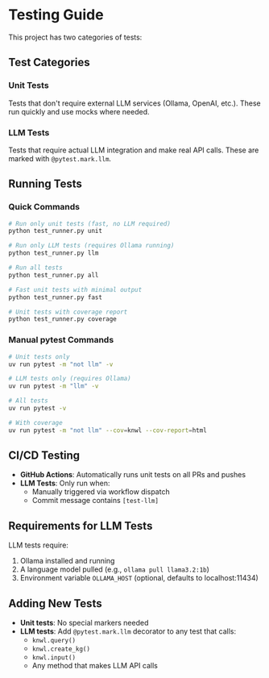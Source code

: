 # Testing Guide

This project has two categories of tests:

## Test Categories

### Unit Tests
Tests that don't require external LLM services (Ollama, OpenAI, etc.). These run quickly and use mocks where needed.

### LLM Tests  
Tests that require actual LLM integration and make real API calls. These are marked with `@pytest.mark.llm`.

## Running Tests

### Quick Commands

```bash
# Run only unit tests (fast, no LLM required)
python test_runner.py unit

# Run only LLM tests (requires Ollama running)
python test_runner.py llm

# Run all tests
python test_runner.py all

# Fast unit tests with minimal output
python test_runner.py fast

# Unit tests with coverage report
python test_runner.py coverage
```

### Manual pytest Commands

```bash
# Unit tests only
uv run pytest -m "not llm" -v

# LLM tests only (requires Ollama)
uv run pytest -m "llm" -v

# All tests
uv run pytest -v

# With coverage
uv run pytest -m "not llm" --cov=knwl --cov-report=html
```

## CI/CD Testing

- **GitHub Actions**: Automatically runs unit tests on all PRs and pushes
- **LLM Tests**: Only run when:
  - Manually triggered via workflow dispatch
  - Commit message contains `[test-llm]`

## Requirements for LLM Tests

LLM tests require:
1. Ollama installed and running
2. A language model pulled (e.g., `ollama pull llama3.2:1b`)
3. Environment variable `OLLAMA_HOST` (optional, defaults to localhost:11434)

## Adding New Tests

- **Unit tests**: No special markers needed
- **LLM tests**: Add `@pytest.mark.llm` decorator to any test that calls:
  - `knwl.query()`
  - `knwl.create_kg()`  
  - `knwl.input()`
  - Any method that makes LLM API calls